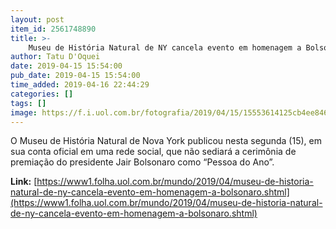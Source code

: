 ```yaml
---
layout: post
item_id: 2561748890
title: >-
    Museu de História Natural de NY cancela evento em homenagem a Bolsonaro
author: Tatu D'Oquei
date: 2019-04-15 15:54:00
pub_date: 2019-04-15 15:54:00
time_added: 2019-04-16 22:44:29
categories: []
tags: []
image: https://f.i.uol.com.br/fotografia/2019/04/15/15553614125cb4ee846f00a_1555361412_3x2_rt.jpg
---
```


O Museu de História Natural de Nova York publicou nesta segunda (15), em sua conta oficial em uma rede social, que não sediará a cerimônia de premiação do presidente Jair Bolsonaro como “Pessoa do Ano”.

**Link:** [https://www1.folha.uol.com.br/mundo/2019/04/museu-de-historia-natural-de-ny-cancela-evento-em-homenagem-a-bolsonaro.shtml](https://www1.folha.uol.com.br/mundo/2019/04/museu-de-historia-natural-de-ny-cancela-evento-em-homenagem-a-bolsonaro.shtml)


